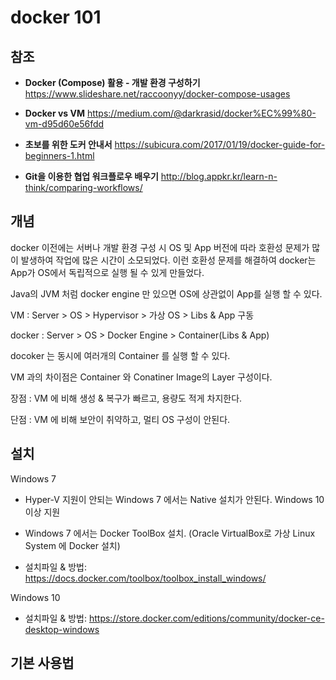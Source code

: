 # docker 101

## 참조

* **Docker (Compose) 활용 - 개발 환경 구성하기** https://www.slideshare.net/raccoonyy/docker-compose-usages

* **Docker vs VM** https://medium.com/@darkrasid/docker%EC%99%80-vm-d95d60e56fdd

* **초보를 위한 도커 안내서** https://subicura.com/2017/01/19/docker-guide-for-beginners-1.html

* **Git을 이용한 협업 워크플로우 배우기** http://blog.appkr.kr/learn-n-think/comparing-workflows/

## 개념

docker 이전에는 서버나 개발 환경 구성 시 OS 및 App 버전에 따라 호환성 문제가 많이 발생하여 작업에 많은 시간이 소모되었다. 이런 호환성 문제를 해결하여 docker는 App가 OS에서 독립적으로 실행 될 수 있게 만들었다.

Java의 JVM 처럼 docker engine 만 있으면 OS에 상관없이 App를 실행 할 수 있다.

VM : Server > OS > Hypervisor > 가상 OS > Libs & App 구동

docker : Server > OS > Docker Engine > Container(Libs & App)

docoker 는 동시에 여러개의 Container 를 실행 할 수 있다.

VM 과의 차이점은 Container 와 Conatiner Image의 Layer 구성이다.

장점 : VM 에 비해 생성 & 복구가 빠르고, 용량도 적게 차지한다.

단점 : VM 에 비해 보안이 취약하고, 멀티 OS 구성이 안된다.


## 설치

Windows 7

* Hyper-V 지원이 안되는 Windows 7 에서는 Native 설치가 안된다. Windows 10 이상 지원

* Windows 7 에서는 Docker ToolBox 설치. (Oracle VirtualBox로 가상 Linux System 에 Docker 설치)

* 설치파일 & 방법: https://docs.docker.com/toolbox/toolbox_install_windows/

Windows 10
* 설치파일 & 방법: https://store.docker.com/editions/community/docker-ce-desktop-windows

## 기본 사용법

